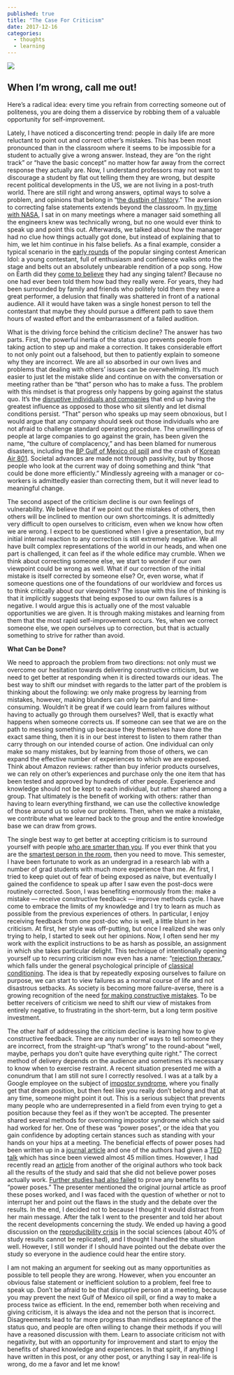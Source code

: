 ```yaml
---
published: true
title: "The Case For Criticism"
date: 2017-12-16
categories:
  - thoughts
  - learning
---
```

![](https://miro.medium.com/max/2000/0*g7WgLvQrZ-JNva4N.jpg?q=20)

## When I’m wrong, call me out!

Here’s a radical idea: every time you refrain from correcting someone out of politeness, you are doing them a disservice by robbing them of a valuable opportunity for self-improvement.

Lately, I have noticed a disconcerting trend: people in daily life are more reluctant to point out and correct other’s mistakes. This has been most pronounced than in the classroom where it seems to be impossible for a student to actually give a wrong answer. Instead, they are “on the right track” or “have the basic concept” no matter how far away from the correct response they actually are. Now, I understand professors may not want to discourage a student by flat out telling them they are wrong, but despite recent political developments in the US, we are not living in a post-truth world. There are still right and wrong answers, optimal ways to solve a problem, and opinions that belong in “[the dustbin of history](http://www.nytimes.com/1983/10/16/magazine/on-language-dust-heaps-of-history.html?).” The aversion to correcting false statements extends beyond the classroom. In [my time with NASA](/@williamkoehrsen/nasa-internship-report-dd8a23aaf58a?), I sat in on many meetings where a manager said something all the engineers knew was technically wrong, but no one would ever think to speak up and point this out. Afterwards, we talked about how the manager had no clue how things actually got done, but instead of explaining that to him, we let him continue in his false beliefs. As a final example, consider a typical scenario in the [early rounds](https://www.youtube.com/watch?v=7_Ybl0Qvves&) of the popular singing contest American Idol: a young contestant, full of enthusiasm and confidence walks onto the stage and belts out an absolutely unbearable rendition of a pop song. How on Earth did they [come to believe](https://www.linkedin.com/pulse/why-horrible-singers-audition-american-idol-meredith-colby/?) they had any singing talent? Because no one had ever been told them how bad they really were. For years, they had been surrounded by family and friends who politely told them they were a great performer, a delusion that finally was shattered in front of a national audience. All it would have taken was a single honest person to tell the contestant that maybe they should pursue a different path to save them hours of wasted effort and the embarrassment of a failed audition.

<!--more-->

What is the driving force behind the criticism decline? The answer has two parts. First, the powerful inertia of the status quo prevents people from taking action to step up and make a correction. It takes considerable effort to not only point out a falsehood, but then to patiently explain to someone why they are incorrect. We are all so absorbed in our own lives and problems that dealing with others’ issues can be overwhelming. It’s much easier to just let the mistake slide and continue on with the conversation or meeting rather than be “that” person who has to make a fuss. The problem with this mindset is that progress only happens by going against the status quo. It’s the [disruptive individuals and companies](https://hbr.org/2015/12/what-is-disruptive-innovation?) that end up having the greatest influence as opposed to those who sit silently and let dismal conditions persist. “That” person who speaks up may seem obnoxious, but I would argue that any company should seek out those individuals who are not afraid to challenge standard operating procedure. The unwillingness of people at large companies to go against the grain, has been given the name, “the culture of complacency,” and has been blamed for numerous disasters, including the [BP Gulf of Mexico oil spill](https://www.theguardian.com/environment/2010/nov/09/oil-spill-inquiry-culture-complacency-bp?) and the crash of [Korean Air 801](https://www.thebalance.com/korean-air-crash-psychology-282568?). Societal advances are made not through passivity, but by those people who look at the current way of doing something and think “that could be done more efficiently.” Mindlessly agreeing with a manager or co-workers is admittedly easier than correcting them, but it will never lead to meaningful change.

The second aspect of the criticism decline is our own feelings of vulnerability. We believe that if we point out the mistakes of others, then others will be inclined to mention our own shortcomings. It is admittedly very difficult to open ourselves to criticism, even when we know how often we are wrong. I expect to be questioned when I give a presentation, but my initial internal reaction to any correction is still extremely negative. We all have built complex representations of the world in our heads, and when one part is challenged, it can feel as if the whole edifice may crumble. When we think about correcting someone else, we start to wonder if our own viewpoint could be wrong as well. What if our correction of the initial mistake is itself corrected by someone else? Or, even worse, what if someone questions one of the foundations of our worldview and forces us to think critically about our viewpoints? The issue with this line of thinking is that it implicitly suggests that being exposed to our own failures is a negative. I would argue this is actually one of the most valuable opportunities we are given. It is through making mistakes and learning from them that the most rapid self-improvement occurs. Yes, when we correct someone else, we open ourselves up to correction, but that is actually something to strive for rather than avoid.

**What Can be Done?**

We need to approach the problem from two directions: not only must we overcome our hesitation towards delivering constructive criticism, but we need to get better at responding when it is directed towards our ideas. The best way to shift our mindset with regards to the latter part of the problem is thinking about the following: we only make progress by learning from mistakes, however, making blunders can only be painful and time-consuming. Wouldn’t it be great if we could learn from failures without having to actually go through them ourselves? Well, that is exactly what happens when someone corrects us. If someone can see that we are on the path to messing something up because they themselves have done the exact same thing, then it is in our best interest to listen to them rather than carry through on our intended course of action. One individual can only make so many mistakes, but by learning from those of others, we can expand the effective number of experiences to which we are exposed. Think about Amazon reviews: rather than buy inferior products ourselves, we can rely on other’s experiences and purchase only the one item that has been tested and approved by hundreds of other people. Experience and knowledge should not be kept to each individual, but rather shared among a group. That ultimately is the benefit of working with others: rather than having to learn everything firsthand, we can use the collective knowledge of those around us to solve our problems. Then, when we make a mistake, we contribute what we learned back to the group and the entire knowledge base we can draw from grows.

The single best way to get better at accepting criticism is to surround yourself with people [who are smarter than you](https://www.quora.com/Who-originally-said-Surround-yourself-with-people-smarter-than-you-are?). If you ever think that you are the [smartest person in the room](https://en.wikipedia.org/wiki/Enron:_The_Smartest_Guys_in_the_Room?), then you need to move. This semester, I have been fortunate to work as an undergrad in a research lab with a number of grad students with much more experience than me. At first, I tried to keep quiet out of fear of being exposed as naive, but eventually I gained the confidence to speak up after I saw even the post-docs were routinely corrected. Soon, I was benefiting enormously from the: make a mistake — receive constructive feedback — improve methods cycle. I have come to embrace the limits of my knowledge and I try to learn as much as possible from the previous experiences of others. In particular, I enjoy receiving feedback from one post-doc who is well, a little blunt in her criticism. At first, her style was off-putting, but once I realized she was only trying to help, I started to seek out her opinions. Now, I often send her my work with the explicit instructions to be as harsh as possible, an assignment in which she takes particular delight. This technique of intentionally opening yourself up to recurring criticism now even has a name: “[rejection therapy](https://www.npr.org/sections/health-shots/2015/01/16/377239011/by-making-a-game-out-of-rejection-a-man-conquers-fear?),” which falls under the general psychological principle of [classical conditioning](https://en.wikipedia.org/wiki/Classical_conditioning?). The idea is that by repeatedly exposing ourselves to failure on purpose, we can start to view failures as a normal course of life and not disastrous setbacks. As society is becoming more failure-averse, there is a growing recognition of the need [for making constructive mistakes](https://hbr.org/2011/04/strategies-for-learning-from-failure?). To be better receivers of criticism we need to shift our view of mistakes from entirely negative, to frustrating in the short-term, but a long term positive investment.

The other half of addressing the criticism decline is learning how to give constructive feedback. There are any number of ways to tell someone they are incorrect, from the straight-up “that’s wrong” to the round-about “well, maybe, perhaps you don’t quite have everything quite right.” The correct method of delivery depends on the audience and sometimes it’s necessary to know when to exercise restraint. A recent situation presented me with a conundrum that I am still not sure I correctly resolved. I was at a talk by a Google employee on the subject of [impostor syndrome](https://www.fastcompany.com/40421352/the-five-types-of-impostor-syndrome-and-how-to-beat-them?), where you finally get that dream position, but then feel like you really don’t belong and that at any time, someone might point it out. This is a serious subject that prevents many people who are underrepresented in a field from even trying to get a position because they feel as if they won’t be accepted. The presenter shared several methods for overcoming impostor syndrome which she said had worked for her. One of these was “power poses”, or the idea that you gain confidence by adopting certain stances such as standing with your hands on your hips at a meeting. The beneficial effects of power poses had been written up in a [journal article](https://dash.harvard.edu/bitstream/handle/1/9547823/13-027.pdf?sequence=1&) and one of the authors had given a [TED talk](https://www.ted.com/talks/amy_cuddy_your_body_language_shapes_who_you_are?) which has since been viewed almost 45 million times. However, I had recently read an [article](https://www.npr.org/2016/10/01/496093672/power-poses-co-author-i-do-not-believe-the-effects-are-real?) from another of the original authors who took back all the results of the study and said that she did not believe power poses actually work. [Further studies had also failed](https://www.sciencedaily.com/releases/2017/09/170911095932.htm?) to prove any benefits to “power poses.” The presenter mentioned the original journal article as proof these poses worked, and I was faced with the question of whether or not to interrupt her and point out the flaws in the study and the debate over the results. In the end, I decided not to because I thought it would distract from her main message. After the talk I went to the presenter and told her about the recent developments concerning the study. We ended up having a good discussion on the [reproducibility crisis](https://www.nature.com/news/1-500-scientists-lift-the-lid-on-reproducibility-1.19970?) in the social sciences (about 40% of study results cannot be replicated), and I thought I handled the situation well. However, I still wonder if I should have pointed out the debate over the study so everyone in the audience could hear the entire story.

I am not making an argument for seeking out as many opportunities as possible to tell people they are wrong. However, when you encounter an obvious false statement or inefficient solution to a problem, feel free to speak up. Don’t be afraid to be that disruptive person at a meeting, because you may prevent the next Gulf of Mexico oil spill, or find a way to make a process twice as efficient. In the end, remember both when receiving and giving criticism, it is always the idea and not the person that is incorrect. Disagreements lead to far more progress than mindless acceptance of the status quo, and people are often willing to change their methods if you will have a reasoned discussion with them. Learn to associate criticism not with negativity, but with an opportunity for improvement and start to enjoy the benefits of shared knowledge and experiences. In that spirit, if anything I have written in this post, or any other post, or anything I say in real-life is wrong, do me a favor and let me know!
